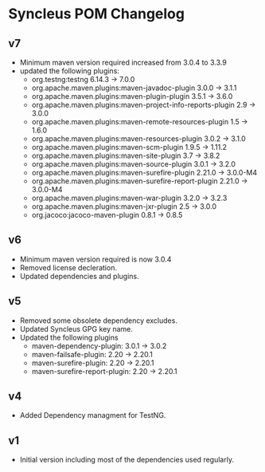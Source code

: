 # Syncleus POM Changelog

## v7

* Minimum maven version required increased from 3.0.4 to 3.3.9
* updated the following plugins:
    * org.testng:testng 6.14.3 -> 7.0.0
    * org.apache.maven.plugins:maven-javadoc-plugin 3.0.0 -> 3.1.1
    * org.apache.maven.plugins:maven-plugin-plugin 3.5.1 -> 3.6.0
    * org.apache.maven.plugins:maven-project-info-reports-plugin 2.9 -> 3.0.0
    * org.apache.maven.plugins:maven-remote-resources-plugin 1.5 -> 1.6.0
    * org.apache.maven.plugins:maven-resources-plugin 3.0.2 -> 3.1.0
    * org.apache.maven.plugins:maven-scm-plugin 1.9.5 -> 1.11.2
    * org.apache.maven.plugins:maven-site-plugin 3.7 -> 3.8.2
    * org.apache.maven.plugins:maven-source-plugin 3.0.1 -> 3.2.0
    * org.apache.maven.plugins:maven-surefire-plugin 2.21.0 -> 3.0.0-M4
    * org.apache.maven.plugins:maven-surefire-report-plugin 2.21.0 -> 3.0.0-M4
    * org.apache.maven.plugins:maven-war-plugin 3.2.0 -> 3.2.3
    * org.apache.maven.plugins:maven-jxr-plugin 2.5 -> 3.0.0
    * org.jacoco:jacoco-maven-plugin 0.8.1 -> 0.8.5

## v6

* Minimum maven version required is now 3.0.4
* Removed license decleration.
* Updated dependencies and plugins.

## v5

* Removed some obsolete dependency excludes.
* Updated Syncleus GPG key name.
* Updated the following plugins
    * maven-dependency-plugin: 3.0.1 -> 3.0.2
    * maven-failsafe-plugin: 2.20 -> 2.20.1
    * maven-surefire-plugin: 2.20 -> 2.20.1
    * maven-surefire-report-plugin: 2.20 -> 2.20.1

## v4

* Added Dependency managment for TestNG.

## v1

* Initial version including most of the dependencies used regularly.
